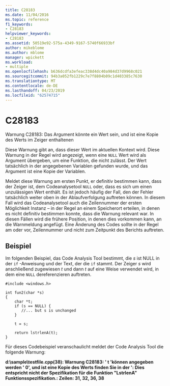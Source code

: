 ```yaml
---
title: C28183
ms.date: 11/04/2016
ms.topic: reference
f1_keywords:
- C28183
helpviewer_keywords:
- C28183
ms.assetid: 50519e92-575a-4349-9167-5740f66933bf
author: mikeblome
ms.author: mblome
manager: wpickett
ms.workload:
- multiple
ms.openlocfilehash: b636dcdfa3efeac338d4dc40a984d37d9968c021
ms.sourcegitcommit: 94b3a052fb1229c7e7f8804b09c1d403385c7630
ms.translationtype: MT
ms.contentlocale: de-DE
ms.lasthandoff: 04/23/2019
ms.locfileid: "62574715"
---
```

# <a name="c28183"></a>C28183
Warnung C28183: Das Argument könnte ein Wert sein, und ist eine Kopie des Werts im Zeiger enthaltenen

 Diese Warnung gibt an, dass dieser Wert im aktuellen Kontext wird. Diese Warnung in der Regel wird angezeigt, wenn eine `NULL` Wert wird als Argument übergeben, um eine Funktion, die nicht zulässt. Der Wert tatsächlich in der angegebenen Variablen gefunden wurde, und das Argument ist eine Kopie der Variablen.

 Meldet diese Warnung am ersten Punkt, er definitiv bestimmen kann, dass der Zeiger ist, dem Codeanalysetool `NULL` oder, dass es sich um einen unzulässigen Wert enthält. Es ist jedoch häufig der Fall, den der Fehler tatsächlich weiter oben in der Ablaufverfolgung auftreten können. In diesem Fall wird das Codeanalysetool auch die Zeilennummer der ersten Möglichkeit Instanz – in der Regel an einem Speicherort erteilen, in denen es nicht definitiv bestimmen konnte, dass die Warnung relevant war. In diesen Fällen wird die frühere Position, in denen dies vorkommen kann, an die Warnmeldung angefügt. Eine Änderung des Codes sollte in der Regel am oder vor, Zeilennummer und nicht zum Zeitpunkt des Berichts auftreten.

## <a name="example"></a>Beispiel
 Im folgenden Beispiel, das Code Analysis Tool bestimmt, die *s* ist NULL in der `if` -Anweisung und der Text, der die `if` stammt. Der Zeiger *s* wird anschließend zugewiesen *t* und dann *t* auf eine Weise verwendet wird, in dem eine `NULL` dereferenzieren auftreten.

```
#include <windows.h>

int fun2(char *s)
{
    char *t;
    if (s == NULL) {
       //... but s is unchanged
    }

    t = s;

    return lstrlenA(t);
}
```

 Für dieses Codebeispiel veranschaulicht meldet der Code Analysis Tool die folgende Warnung:

 **d:\sample\testfile.cpp(38): Warnung C28183: ' t 'können angegeben werden ' 0', und ist eine Kopie des Werts finden Sie in der ': Dies entspricht nicht der Spezifikation für die Funktion "LstrlenA" Funktionsspezifikation.: Zeilen: 31, 32, 36, 38**